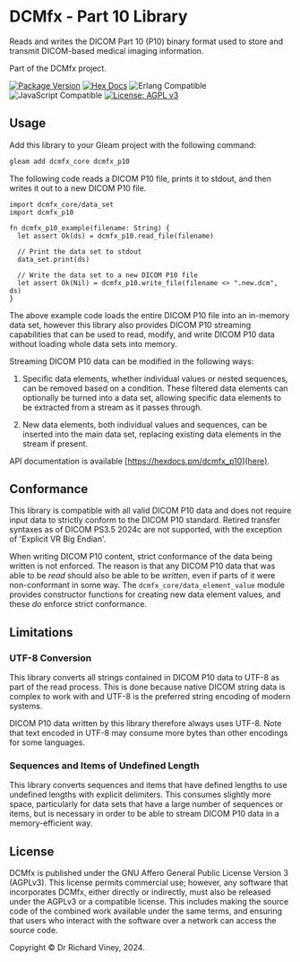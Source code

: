 # DCMfx - Part 10 Library

Reads and writes the DICOM Part 10 (P10) binary format used to store and
transmit DICOM-based medical imaging information.

Part of the DCMfx project.

[![Package Version](https://img.shields.io/hexpm/v/dcmfx_p10)](https://hex.pm/packages/dcmfx_p10)
[![Hex Docs](https://img.shields.io/badge/hex-docs-ffaff3)](https://hexdocs.pm/dcmfx_p10/)
![Erlang Compatible](https://img.shields.io/badge/target-erlang-a90432)
![JavaScript Compatible](https://img.shields.io/badge/target-javascript-f3e155)
[![License: AGPL v3](https://img.shields.io/badge/License-AGPLv3-blue.svg)](https://www.gnu.org/licenses/agpl-3.0)

## Usage

Add this library to your Gleam project with the following command:

```sh
gleam add dcmfx_core dcmfx_p10
```

The following code reads a DICOM P10 file, prints it to stdout, and then writes
it out to a new DICOM P10 file.

```gleam
import dcmfx_core/data_set
import dcmfx_p10

fn dcmfx_p10_example(filename: String) {
  let assert Ok(ds) = dcmfx_p10.read_file(filename)

  // Print the data set to stdout
  data_set.print(ds)

  // Write the data set to a new DICOM P10 file
  let assert Ok(Nil) = dcmfx_p10.write_file(filename <> ".new.dcm", ds)
}
```

The above example code loads the entire DICOM P10 file into an in-memory data
set, however this library also provides DICOM P10 streaming capabilities that
can be used to read, modify, and write DICOM P10 data without loading whole data
sets into memory.

Streaming DICOM P10 data can be modified in the following ways:

1. Specific data elements, whether individual values or nested sequences, can be
   removed based on a condition. These filtered data elements can optionally be
   turned into a data set, allowing specific data elements to be extracted from
   a stream as it passes through.

2. New data elements, both individual values and sequences, can be inserted
   into the main data set, replacing existing data elements in the stream if
   present.

API documentation is available [https://hexdocs.pm/dcmfx_p10](here).

## Conformance

This library is compatible with all valid DICOM P10 data and does not require
input data to strictly conform to the DICOM P10 standard. Retired transfer
syntaxes as of DICOM PS3.5 2024c are not supported, with the exception of
'Explicit VR Big Endian'.

When writing DICOM P10 content, strict conformance of the data being written is
not enforced. The reason is that any DICOM P10 data that was able to be _read_
should also be able to be _written_, even if parts of it were non-conformant in
some way. The `dcmfx_core/data_element_value` module provides constructor
functions for creating new data element values, and these _do_ enforce strict
conformance.

## Limitations

### UTF-8 Conversion

This library converts all strings contained in DICOM P10 data to UTF-8 as part
of the read process. This is done because native DICOM string data is complex to
work with and UTF-8 is the preferred string encoding of modern systems.

DICOM P10 data written by this library therefore always uses UTF-8. Note that
text encoded in UTF-8 may consume more bytes than other encodings for some
languages.

### Sequences and Items of Undefined Length

This library converts sequences and items that have defined lengths to use
undefined lengths with explicit delimiters. This consumes slightly more space,
particularly for data sets that have a large number of sequences or items, but
is necessary in order to be able to stream DICOM P10 data in a memory-efficient
way.

## License

DCMfx is published under the GNU Affero General Public License Version 3
(AGPLv3). This license permits commercial use; however, any software that
incorporates DCMfx, either directly or indirectly, must also be released under
the AGPLv3 or a compatible license. This includes making the source code of the
combined work available under the same terms, and ensuring that users who
interact with the software over a network can access the source code.

Copyright © Dr Richard Viney, 2024.
